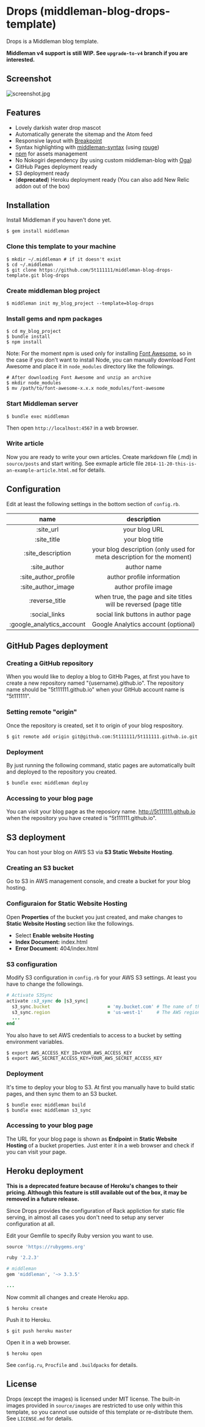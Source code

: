 # Drops (middleman-blog-drops-template)

Drops is a Middleman blog template.

__Middleman v4 support is still WIP. See `upgrade-to-v4` branch if you are interested.__

## Screenshot

![screenshot.jpg](https://raw.githubusercontent.com/wiki/5t111111/middleman-blog-drops-template/images/screenshot.jpg)

## Features

- Lovely darkish water drop mascot
- Automatically generate the sitemap and the Atom feed
- Responsive layout with [Breakpoint](http://breakpoint-sass.com/)
- Syntax highlighting with [middleman-syntax](https://github.com/middleman/middleman-syntax) (using [rouge](https://github.com/jneen/rouge))
- [npm](https://www.npmjs.com/) for assets management
- No Nokogiri dependency (by using custom middleman-blog with [Oga](https://github.com/YorickPeterse/oga))
- GitHub Pages deployment ready
- S3 deployment ready
- (**deprecated**) Heroku deployment ready (You can also add New Relic addon out of the box)

## Installation

Install Middleman if you haven't done yet.

```console
$ gem install middleman
```

### Clone this template to your machine

```console
$ mkdir ~/.middleman # if it doesn't exist
$ cd ~/.middleman
$ git clone https://github.com/5t111111/middleman-blog-drops-template.git blog-drops
```

### Create middleman blog project

```console
$ middleman init my_blog_project --template=blog-drops
```

### Install gems and npm packages

```console
$ cd my_blog_project
$ bundle install
$ npm install
```

Note: For the moment npm is used only for installing [Font Awesome](https://fortawesome.github.io/Font-Awesome/), so in the case if you don't want to install Node, you can manually download Font Awesome and place it in `node_modules` directory like the followings.

``` text
# After downloading Font Awesome and unzip an archive
$ mkdir node_modules
$ mv /path/to/font-awesome-x.x.x node_modules/font-awesome
```

### Start Middleman server

```console
$ bundle exec middleman
```

Then open `http://localhost:4567` in a web browser.

### Write article

Now you are ready to write your own articles. Create markdown file (.md) in `source/posts` and start writing. See exmaple article file `2014-11-20-this-is-an-example-article.html.md` for details.

## Configuration

Edit at least the following settings in the bottom section of `config.rb`.

| name                        | description                                                                             |
|:---------------------------:|:---------------------------------------------------------------------------------------:|
| :site_url                   | your blog URL                                                                           |
| :site_title                 | your blog title                                                                         |
| :site_description           | your blog description (only used for meta description for the moment)                   |
| :site_author                | author name                                                                             |
| :site_author_profile        | author profile information                                                              |
| :site_author_image          | author profile image                                                                    |
| :reverse_title              | when true, the page and site titles will be reversed (page title | site title)          |
| :social_links               | social link buttons in author page                                                      |
| :google_analytics_account   | Google Analytics account (optional)                                                     |

## GitHub Pages deployment

### Creating a GitHub repository

When you would like to deploy a blog to GitHb Pages, at first you have to create a new repository named "{username}.github.io". The repository name should be "5t111111.github.io" when your GitHub account name is "5t111111".

### Setting remote "origin"

Once the repository is created, set it to origin of your blog respository.

```text
$ git remote add origin git@github.com:5t111111/5t111111.github.io.git
```

### Deployment

By just running the following command, static pages are automatically built and deployed to the repository you created.

```text
$ bundle exec middleman deploy
```

### Accessing to your blog page

You can visit your blog page as the reposiory name. http://5t111111.github.io when the repository you have created is "5t111111.github.io".

## S3 deployment

You can host your blog on AWS S3 via **S3 Static Website Hosting**.

### Creating an S3 bucket

Go to S3 in AWS management console, and create a bucket for your blog hosting.

### Configuraion for Static Website Hosting

Open **Properties** of the bucket you just created, and make changes to **Static Website Hosting** section like the followings.

- Select **Enable website Hosting**
- **Index Document:** index.html
- **Error Document:** 404/index.html

### S3 configuration

Modify S3 configuration in `config.rb` for your AWS S3 settings. At least you have to change the followings.

```ruby
# Activate S3Sync
activate :s3_sync do |s3_sync|
  s3_sync.bucket                     = 'my.bucket.com' # The name of the S3 bucket you are targetting. This is globally unique.
  s3_sync.region                     = 'us-west-1'     # The AWS region for your bucket.
  ...
end
```

You also have to set AWS credentials to access to a bucket by setting environment variables.

```text
$ export AWS_ACCESS_KEY_ID=YOUR_AWS_ACCESS_KEY
$ export AWS_SECRET_ACCESS_KEY=YOUR_AWS_SECRET_ACCESS_KEY
```

### Deployment

It's time to deploy your blog to S3. At first you manually have to build static pages, and then sync them to an S3 bucket.

```text
$ bundle exec middleman build
$ bundle exec middleman s3_sync
```

### Accessing to your blog page

The URL for your blog page is shown as **Endpoint** in **Static Website Hosting** of a bucket properties. Just enter it in a web browser and check if you can visit your page.

## Heroku deployment

**This is a deprecated feature because of Heroku's changes to their pricing. Although this feature is still available out of the box, it may be removed in a future release.**

Since Drops provides the configuration of Rack appliction for static file serving, in almost all cases you don't need to setup any server configuration at all.

Edit your Gemfile to specify Ruby version you want to use.

```ruby
source 'https://rubygems.org'

ruby '2.2.3'

# middleman
gem 'middleman', '~> 3.3.5'

...
```

Now commit all changes and create Heroku app.

```text
$ heroku create
```

Push it to Heroku.

```text
$ git push heroku master
```

Open it in a web browser.

```text
$ heroku open
```

See `config.ru`, `Procfile` and `.buildpacks` for details.

## License

Drops (except the images) is licensed under MIT license.
The built-in images provided in `source/images` are restricted to use only within this template, so you cannot use outside of this template or re-distribute them.
See `LICENSE.md` for details.

